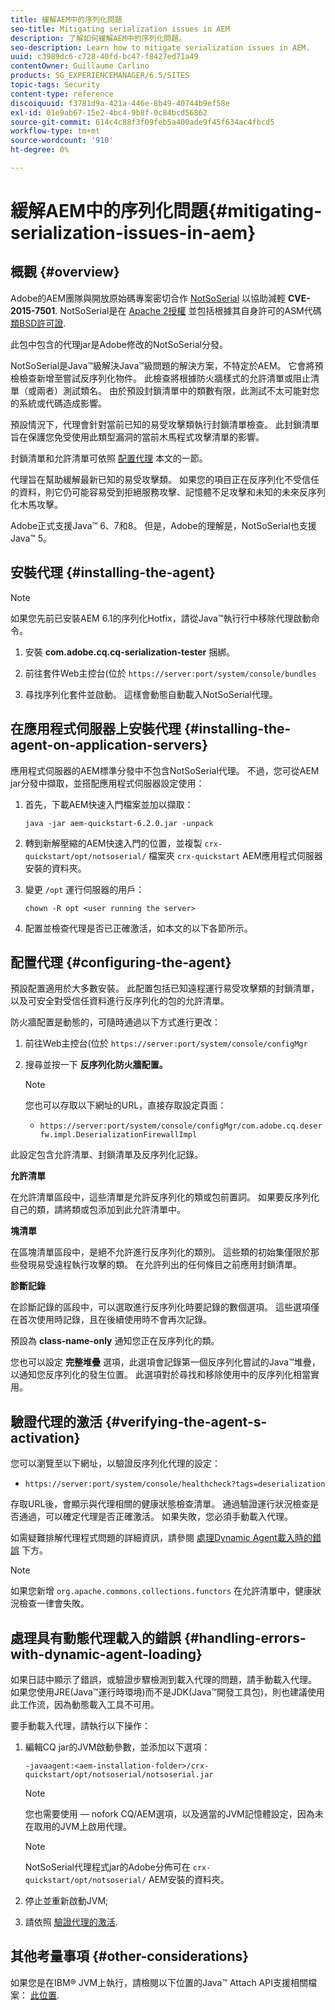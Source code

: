```yaml
---
title: 緩解AEM中的序列化問題
seo-title: Mitigating serialization issues in AEM
description: 了解如何緩解AEM中的序列化問題。
seo-description: Learn how to mitigate serialization issues in AEM.
uuid: c3989dc6-c728-40fd-bc47-f8427ed71a49
contentOwner: Guillaume Carlino
products: SG_EXPERIENCEMANAGER/6.5/SITES
topic-tags: Security
content-type: reference
discoiquuid: f3781d9a-421a-446e-8b49-40744b9ef58e
exl-id: 01e9ab67-15e2-4bc4-9b8f-0c84bcd56862
source-git-commit: 614c4c88f3f09feb5a400ade9f45f634ac4fbcd5
workflow-type: tm+mt
source-wordcount: '910'
ht-degree: 0%

---
```


# 緩解AEM中的序列化問題{#mitigating-serialization-issues-in-aem}

## 概觀 {#overview}

Adobe的AEM團隊與開放原始碼專案密切合作 [NotSoSerial](https://github.com/kantega/notsoserial) 以協助減輕 **CVE-2015-7501**. NotSoSerial是在 [Apache 2授權](https://www.apache.org/licenses/LICENSE-2.0) 並包括根據其自身許可的ASM代碼 [類BSD許可證](https://asm.ow2.io/).

此包中包含的代理jar是Adobe修改的NotSoSerial分發。

NotSoSerial是Java™級解決Java™級問題的解決方案，不特定於AEM。 它會將預檢檢查新增至嘗試反序列化物件。 此檢查將根據防火牆樣式的允許清單或阻止清單（或兩者）測試類名。 由於預設封鎖清單中的類數有限，此測試不太可能對您的系統或代碼造成影響。

預設情況下，代理會針對當前已知的易受攻擊類執行封鎖清單檢查。 此封鎖清單旨在保護您免受使用此類型漏洞的當前木馬程式攻擊清單的影響。

封鎖清單和允許清單可依照 [配置代理](/help/sites-administering/mitigating-serialization-issues.md#configuring-the-agent) 本文的一節。

代理旨在幫助緩解最新已知的易受攻擊類。 如果您的項目正在反序列化不受信任的資料，則它仍可能容易受到拒絕服務攻擊、記憶體不足攻擊和未知的未來反序列化木馬攻擊。

Adobe正式支援Java™ 6、7和8。 但是，Adobe的理解是，NotSoSerial也支援Java™ 5。

## 安裝代理 {#installing-the-agent}

>[!NOTE]
>
>如果您先前已安裝AEM 6.1的序列化Hotfix，請從Java™執行行中移除代理啟動命令。

1. 安裝 **com.adobe.cq.cq-serialization-tester** 捆綁。

1. 前往套件Web主控台(位於 `https://server:port/system/console/bundles`
1. 尋找序列化套件並啟動。 這樣會動態自動載入NotSoSerial代理。

## 在應用程式伺服器上安裝代理 {#installing-the-agent-on-application-servers}

應用程式伺服器的AEM標準分發中不包含NotSoSerial代理。 不過，您可從AEM jar分發中擷取，並搭配應用程式伺服器設定使用：

1. 首先，下載AEM快速入門檔案並加以擷取：

   ```shell
   java -jar aem-quickstart-6.2.0.jar -unpack
   ```

1. 轉到新解壓縮的AEM快速入門的位置，並複製 `crx-quickstart/opt/notsoserial/` 檔案夾 `crx-quickstart` AEM應用程式伺服器安裝的資料夾。

1. 變更 `/opt` 運行伺服器的用戶：

   ```shell
   chown -R opt <user running the server>
   ```

1. 配置並檢查代理是否已正確激活，如本文的以下各節所示。

## 配置代理 {#configuring-the-agent}

預設配置適用於大多數安裝。 此配置包括已知遠程運行易受攻擊類的封鎖清單，以及可安全對受信任資料進行反序列化的包的允許清單。

防火牆配置是動態的，可隨時通過以下方式進行更改：

1. 前往Web主控台(位於 `https://server:port/system/console/configMgr`
1. 搜尋並按一下 **反序列化防火牆配置。**

   >[!NOTE]
   您也可以存取以下網址的URL，直接存取設定頁面：
   * `https://server:port/system/console/configMgr/com.adobe.cq.deserfw.impl.DeserializationFirewallImpl`


此設定包含允許清單、封鎖清單及反序列化記錄。

**允許清單**

在允許清單區段中，這些清單是允許反序列化的類或包前置詞。 如果要反序列化自己的類，請將類或包添加到此允許清單中。

**塊清單**

在區塊清單區段中，是絕不允許進行反序列化的類別。 這些類的初始集僅限於那些發現易受遠程執行攻擊的類。 在允許列出的任何條目之前應用封鎖清單。

**診斷記錄**

在診斷記錄的區段中，可以選取進行反序列化時要記錄的數個選項。 這些選項僅在首次使用時記錄，且在後續使用時不會再次記錄。

預設為 **class-name-only** 通知您正在反序列化的類。

您也可以設定 **完整堆疊** 選項，此選項會記錄第一個反序列化嘗試的Java™堆疊，以通知您反序列化的發生位置。 此選項對於尋找和移除使用中的反序列化相當實用。

## 驗證代理的激活 {#verifying-the-agent-s-activation}

您可以瀏覽至以下網址，以驗證反序列化代理的設定：

* `https://server:port/system/console/healthcheck?tags=deserialization`

存取URL後，會顯示與代理相關的健康狀態檢查清單。 通過驗證運行狀況檢查是否通過，可以確定代理是否正確激活。 如果失敗，您必須手動載入代理。

如需疑難排解代理程式問題的詳細資訊，請參閱 [處理Dynamic Agent載入時的錯誤](#handling-errors-with-dynamic-agent-loading) 下方。

>[!NOTE]
如果您新增 `org.apache.commons.collections.functors` 在允許清單中，健康狀況檢查一律會失敗。

## 處理具有動態代理載入的錯誤 {#handling-errors-with-dynamic-agent-loading}

如果日誌中顯示了錯誤，或驗證步驟檢測到載入代理的問題，請手動載入代理。 如果您使用JRE(Java™運行時環境)而不是JDK(Java™開發工具包)，則也建議使用此工作流，因為動態載入工具不可用。

要手動載入代理，請執行以下操作：

1. 編輯CQ jar的JVM啟動參數，並添加以下選項：

   ```shell
   -javaagent:<aem-installation-folder>/crx-quickstart/opt/notsoserial/notsoserial.jar
   ```

   >[!NOTE]
   您也需要使用 — nofork CQ/AEM選項，以及適當的JVM記憶體設定，因為未在取用的JVM上啟用代理。

   >[!NOTE]
   NotSoSerial代理程式jar的Adobe分佈可在 `crx-quickstart/opt/notsoserial/` AEM安裝的資料夾。

1. 停止並重新啟動JVM;

1. 請依照 [驗證代理的激活](/help/sites-administering/mitigating-serialization-issues.md#verifying-the-agent-s-activation).

## 其他考量事項 {#other-considerations}

如果您是在IBM® JVM上執行，請檢閱以下位置的Java™ Attach API支援相關檔案： [此位置](https://www.ibm.com/docs/en/sdk-java-technology/8?topic=documentation-java-attach-api).
